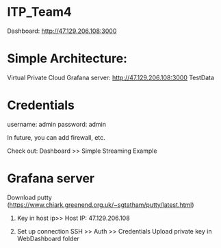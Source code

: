 # ITP_Team4

Dashboard: http://47.129.206.108:3000

# Simple Architecture:
Virtual Private Cloud 
  Grafana server: http://47.129.206.108:3000
    TestData

# Credentials
username: admin
password: admin

In future, you can add firewall, etc. 

Check out:
Dashboard >> Simple Streaming Example

# Grafana server 
Download putty (https://www.chiark.greenend.org.uk/~sgtatham/putty/latest.html)
1. Key in host ip>>
Host IP: 47.129.206.108

2. Set up connection
SSH >> Auth >> Credentials
Upload private key in WebDashboard folder
